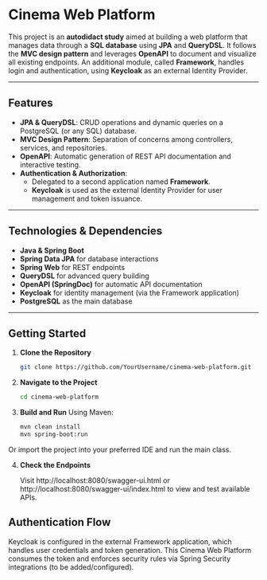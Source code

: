 # Cinema Web Platform

This project is an **autodidact study** aimed at building a web platform that manages data through a **SQL database** using **JPA** and **QueryDSL**. It follows the **MVC design pattern** and leverages **OpenAPI** to document and visualize all existing endpoints. An additional module, called **Framework**, handles login and authentication, using **Keycloak** as an external Identity Provider.

---

## Features

- **JPA & QueryDSL**: CRUD operations and dynamic queries on a PostgreSQL (or any SQL) database.  
- **MVC Design Pattern**: Separation of concerns among controllers, services, and repositories.  
- **OpenAPI**: Automatic generation of REST API documentation and interactive testing.  
- **Authentication & Authorization**:
  - Delegated to a second application named **Framework**.
  - **Keycloak** is used as the external Identity Provider for user management and token issuance.

---

## Technologies & Dependencies

- **Java & Spring Boot**  
- **Spring Data JPA** for database interactions  
- **Spring Web** for REST endpoints  
- **QueryDSL** for advanced query building  
- **OpenAPI (SpringDoc)** for automatic API documentation  
- **Keycloak** for identity management (via the Framework application)  
- **PostgreSQL** as the main database  

---

## Getting Started

1. **Clone the Repository**  
   ```bash
   git clone https://github.com/YourUsername/cinema-web-platform.git

2. **Navigate to the Project**
   ```bash
   cd cinema-web-platform

3. **Build and Run**
   Using Maven:
   ```bash
   mvn clean install
   mvn spring-boot:run
Or import the project into your preferred IDE and run the main class.

4. **Check the Endpoints**
   
   Visit http://localhost:8080/swagger-ui.html or http://localhost:8080/swagger-ui/index.html to view and test available APIs.

## Authentication Flow
Keycloak is configured in the external Framework application, which handles user credentials and token generation.
This Cinema Web Platform consumes the token and enforces security rules via Spring Security integrations (to be added/configured).
